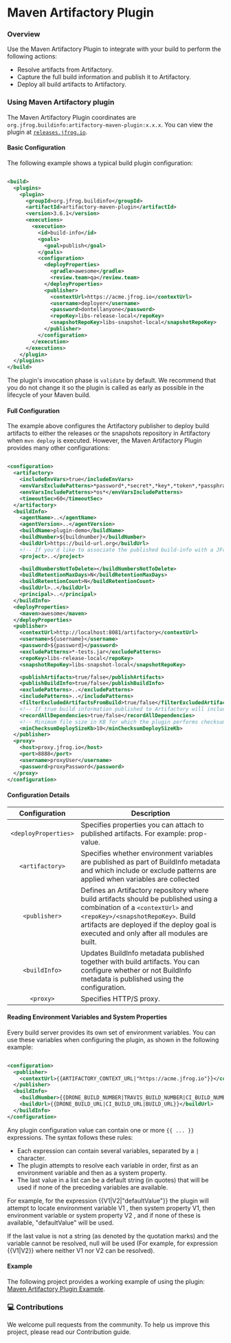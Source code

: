 # Maven Artifactory Plugin

### Overview

Use the Maven Artifactory Plugin to integrate with your build to perform the following actions:

* Resolve artifacts from Artifactory.
* Capture the full build information and publish it to Artifactory.
* Deploy all build artifacts to Artifactory.

### Using Maven Artifactory plugin

The Maven Artifactory Plugin coordinates are `org.jfrog.buildinfo:artifactory-maven-plugin:x.x.x`. You can view the plugin at [`releases.jfrog.io`](https://releases.jfrog.io/artifactory/oss-release-local/org/jfrog/buildinfo/artifactory-maven-plugin/).

#### Basic Configuration

The following example shows a typical build plugin configuration:

```xml

<build>
  <plugins>
    <plugin>
      <groupId>org.jfrog.buildinfo</groupId>
      <artifactId>artifactory-maven-plugin</artifactId>
      <version>3.6.1</version>
      <executions>
        <execution>
          <id>build-info</id>
          <goals>
            <goal>publish</goal>
          </goals>
          <configuration>
            <deployProperties>
              <gradle>awesome</gradle>
              <review.team>qa</review.team>
            </deployProperties>
            <publisher>
              <contextUrl>https://acme.jfrog.io</contextUrl>
              <username>deployer</username>
              <password>dontellanyone</password>
              <repoKey>libs-release-local</repoKey>
              <snapshotRepoKey>libs-snapshot-local</snapshotRepoKey>
            </publisher>
          </configuration>
        </execution>
      </executions>
    </plugin>
  </plugins>
</build>
```

The plugin's invocation phase is `validate` by default. We recommend that you do not change it so the plugin is called as early as possible in the lifecycle of your Maven build.

#### Full Configuration

The example above configures the Artifactory publisher to deploy build artifacts to either the releases or the snapshots repository in Artifactory when `mvn deploy` is executed. However, the Maven Artifactory Plugin provides many other configurations:

```xml

<configuration>
  <artifactory>
    <includeEnvVars>true</includeEnvVars>
    <envVarsExcludePatterns>*password*,*secret*,*key*,*token*,*passphrase*</envVarsExcludePatterns>
    <envVarsIncludePatterns>*os*</envVarsIncludePatterns>
    <timeoutSec>60</timeoutSec>
  </artifactory>
  <buildInfo>
    <agentName>..</agentName>
    <agentVersion>..</agentVersion>
    <buildName>plugin-demo</buildName>
    <buildNumber>${buildnumber}</buildNumber>
    <buildUrl>https://build-url.org</buildUrl>
    <!-- If you'd like to associate the published build-info with a JFrog Project, add the project key here -->
    <project>..</project>

    <buildNumbersNotToDelete></buildNumbersNotToDelete>
    <buildRetentionMaxDays>N</buildRetentionMaxDays>
    <buildRetentionCount>N</buildRetentionCount>
    <buildUrl>..</buildUrl>
    <principal>..</principal>
  </buildInfo>
  <deployProperties>
    <maven>awesome</maven>
  </deployProperties>
  <publisher>
    <contextUrl>http://localhost:8081/artifactory</contextUrl>
    <username>${username}</username>
    <password>${password}</password>
    <excludePatterns>*-tests.jar</excludePatterns>
    <repoKey>libs-release-local</repoKey>
    <snapshotRepoKey>libs-snapshot-local</snapshotRepoKey>

    <publishArtifacts>true/false</publishArtifacts>
    <publishBuildInfo>true/false</publishBuildInfo>
    <excludePatterns>..</excludePatterns>
    <includePatterns>..</includePatterns>
    <filterExcludedArtifactsFromBuild>true/false</filterExcludedArtifactsFromBuild>
    <!-- If true build information published to Artifactory will include implicit project as well as build-time dependencies -->
    <recordAllDependencies>true/false</recordAllDependencies>
    <!-- Minimum file size in KB for which the plugin performs checksum deploy optimization. Default: 10. Set to 0 to disable uploading files with checksum that already exists in Artifactory. -->
    <minChecksumDeploySizeKb>10</minChecksumDeploySizeKb>
  </publisher>
  <proxy>
    <host>proxy.jfrog.io</host>
    <port>8888</port>
    <username>proxyUser</username>
    <password>proxyPassword</password>
  </proxy>
</configuration>
```

#### Configuration Details

|     Configuration    | Description                                                                                                                                                                                                                                              |
| :------------------: | -------------------------------------------------------------------------------------------------------------------------------------------------------------------------------------------------------------------------------------------------------- |
| `<deployProperties>` | Specifies properties you can attach to published artifacts. For example: prop-value.                                                                                                                                                                     |
|    `<artifactory>`   | Specifies whether environment variables are published as part of BuildInfo metadata and which include or exclude patterns are applied when variables are collected                                                                                       |
|     `<publisher>`    | Defines an Artifactory repository where build artifacts should be published using a combination of a `<contextUrl>` and `<repoKey>/<snapshotRepoKey>`. Build artifacts are deployed if the deploy goal is executed and only after all modules are built. |
|     `<buildInfo>`    | Updates BuildInfo metadata published together with build artifacts. You can configure whether or not BuildInfo metadata is published using the configuration.                                                                                            |
|       `<proxy>`      | Specifies HTTP/S proxy.                                                                                                                                                                                                                                  |

#### Reading Environment Variables and System Properties

Every build server provides its own set of environment variables. You can use these variables when configuring the plugin, as shown in the following example:

```xml

<configuration>
  <publisher>
    <contextUrl>{{ARTIFACTORY_CONTEXT_URL|"https://acme.jfrog.io"}}</contextUrl>
  </publisher>
  <buildInfo>
    <buildNumber>{{DRONE_BUILD_NUMBER|TRAVIS_BUILD_NUMBER|CI_BUILD_NUMBER|BUILD_NUMBER|"333"}}</buildNumber>
    <buildUrl>{{DRONE_BUILD_URL|CI_BUILD_URL|BUILD_URL}}</buildUrl>
  </buildInfo>
</configuration>
```

Any plugin configuration value can contain one or more `{{ ... }}` expressions. The syntax follows these rules:

* Each expression can contain several variables, separated by a `|` character.
* The plugin attempts to resolve each variable in order, first as an environment variable and then as a system property.
* The last value in a list can be a default string (in quotes) that will be used if none of the preceding variables are available.

For example, for the expression \{{V1|V2|"defaultValue"\}} the plugin will attempt to locate environment variable V1 , then system property V1, then environment variable or system property V2 , and if none of these is available, "defaultValue" will be used.

If the last value is not a string (as denoted by the quotation marks) and the variable cannot be resolved, null will be used (For example, for expression \{{V1|V2\}} where neither V1 nor V2 can be resolved).

#### Example

The following project provides a working example of using the plugin: [Maven Artifactory Plugin Example](https://github.com/JFrog/project-examples/tree/master/artifactory-maven-plugin-example).

### 💻 Contributions

We welcome pull requests from the community. To help us improve this project, please read our Contribution guide.
